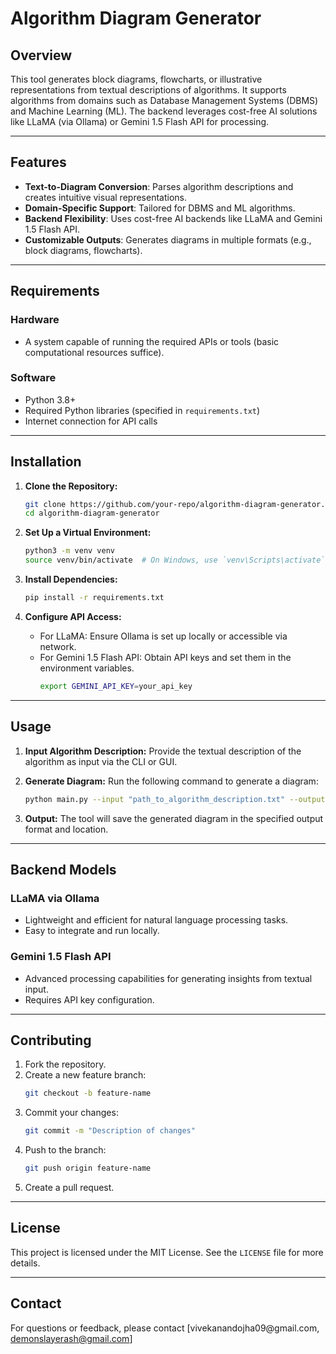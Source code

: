 # Algorithm Diagram Generator

## Overview

This tool generates block diagrams, flowcharts, or illustrative representations from textual descriptions of algorithms. It supports algorithms from domains such as Database Management Systems (DBMS) and Machine Learning (ML). The backend leverages cost-free AI solutions like LLaMA (via Ollama) or Gemini 1.5 Flash API for processing.

---

## Features

- **Text-to-Diagram Conversion**: Parses algorithm descriptions and creates intuitive visual representations.
- **Domain-Specific Support**: Tailored for DBMS and ML algorithms.
- **Backend Flexibility**: Uses cost-free AI backends like LLaMA and Gemini 1.5 Flash API.
- **Customizable Outputs**: Generates diagrams in multiple formats (e.g., block diagrams, flowcharts).

---

## Requirements

### Hardware

- A system capable of running the required APIs or tools (basic computational resources suffice).

### Software

- Python 3.8+
- Required Python libraries (specified in `requirements.txt`)
- Internet connection for API calls

---

## Installation

1. **Clone the Repository:**

   ```bash
   git clone https://github.com/your-repo/algorithm-diagram-generator.git
   cd algorithm-diagram-generator
   ```

2. **Set Up a Virtual Environment:**

   ```bash
   python3 -m venv venv
   source venv/bin/activate  # On Windows, use `venv\Scripts\activate`
   ```

3. **Install Dependencies:**

   ```bash
   pip install -r requirements.txt
   ```

4. **Configure API Access:**

   - For LLaMA: Ensure Ollama is set up locally or accessible via network.
   - For Gemini 1.5 Flash API: Obtain API keys and set them in the environment variables.
     ```bash
     export GEMINI_API_KEY=your_api_key
     ```

---

## Usage

1. **Input Algorithm Description:**
   Provide the textual description of the algorithm as input via the CLI or GUI.

2. **Generate Diagram:**
   Run the following command to generate a diagram:

   ```bash
   python main.py --input "path_to_algorithm_description.txt" --output "output_diagram.png"
   ```

3. **Output:**
   The tool will save the generated diagram in the specified output format and location.

---

## Backend Models

### LLaMA via Ollama

- Lightweight and efficient for natural language processing tasks.
- Easy to integrate and run locally.

### Gemini 1.5 Flash API

- Advanced processing capabilities for generating insights from textual input.
- Requires API key configuration.

---

## Contributing

1. Fork the repository.
2. Create a new feature branch:
   ```bash
   git checkout -b feature-name
   ```
3. Commit your changes:
   ```bash
   git commit -m "Description of changes"
   ```
4. Push to the branch:
   ```bash
   git push origin feature-name
   ```
5. Create a pull request.

---

## License

This project is licensed under the MIT License. See the `LICENSE` file for more details.

---

## Contact

For questions or feedback, please contact [vivekanandojha09\@gmail.com, demonslayerash@gmail.com]
